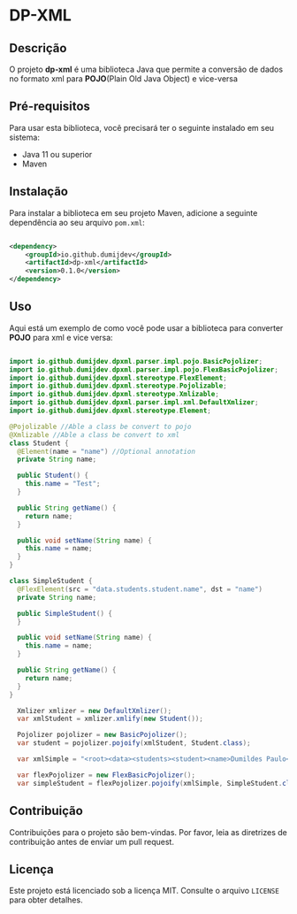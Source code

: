 # DP-XML 

## Descrição

O projeto **dp-xml** é uma biblioteca Java que permite a conversão de dados no formato xml para **POJO**(Plain Old Java
Object) e vice-versa

## Pré-requisitos

Para usar esta biblioteca, você precisará ter o seguinte instalado em seu sistema:

- Java 11 ou superior
- Maven

## Instalação

Para instalar a biblioteca em seu projeto Maven, adicione a seguinte dependência ao seu arquivo `pom.xml`:

```xml

<dependency>
    <groupId>io.github.dumijdev</groupId>
    <artifactId>dp-xml</artifactId>
    <version>0.1.0</version>
</dependency>
```

## Uso

Aqui está um exemplo de como você pode usar a biblioteca para converter **POJO** para xml e vice versa:

```java

import io.github.dumijdev.dpxml.parser.impl.pojo.BasicPojolizer;
import io.github.dumijdev.dpxml.parser.impl.pojo.FlexBasicPojolizer;
import io.github.dumijdev.dpxml.stereotype.FlexElement;
import io.github.dumijdev.dpxml.stereotype.Pojolizable;
import io.github.dumijdev.dpxml.stereotype.Xmlizable;
import io.github.dumijdev.dpxml.parser.impl.xml.DefaultXmlizer;
import io.github.dumijdev.dpxml.stereotype.Element;

@Pojolizable //Able a class be convert to pojo
@Xmlizable //Able a class be convert to xml
class Student {
  @Element(name = "name") //Optional annotation
  private String name;

  public Student() {
    this.name = "Test";
  }

  public String getName() {
    return name;
  }

  public void setName(String name) {
    this.name = name;
  }
}

class SimpleStudent {
  @FlexElement(src = "data.students.student.name", dst = "name")
  private String name;

  public SimpleStudent() {
  }

  public void setName(String name) {
    this.name = name;
  }

  public String getName() {
    return name;
  }
}

  Xmlizer xmlizer = new DefaultXmlizer();
  var xmlStudent = xmlizer.xmlify(new Student());

  Pojolizer pojolizer = new BasicPojolizer();
  var student = pojolizer.pojoify(xmlStudent, Student.class);

  var xmlSimple = "<root><data><students><student><name>Dumildes Paulo</name></student></students></data></root>";

  var flexPojolizer = new FlexBasicPojolizer();
  var simpleStudent = flexPojolizer.pojoify(xmlSimple, SimpleStudent.class);

```

## Contribuição

Contribuições para o projeto são bem-vindas. Por favor, leia as diretrizes de contribuição antes de enviar um pull
request.

## Licença

Este projeto está licenciado sob a licença MIT. Consulte o arquivo `LICENSE` para obter detalhes.
